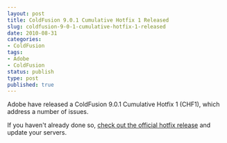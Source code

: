 ```yaml
---
layout: post
title: ColdFusion 9.0.1 Cumulative Hotfix 1 Released
slug: coldfusion-9-0-1-cumulative-hotfix-1-released
date: 2010-08-31
categories:
- ColdFusion
tags:
- Adobe
- ColdFusion
status: publish
type: post
published: true
---
```

<p>Adobe have released a ColdFusion 9.0.1 Cumulative Hotfix 1 (CHF1), which address a number of issues.</p>
<p>If you haven't already done so, <a title="Adobe ColdFusion 9.0.1 Cumulative Hotfix 1 (CFH1)" href="http://kb2.adobe.com/cps/862/cpsid_86263.html" target="_blank">check out the official hotfix release</a> and update your servers.</p>

